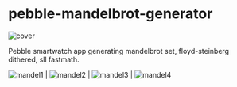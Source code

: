 pebble-mandelbrot-generator
===========================

![cover](http://mhungerford.github.io/pebble-mandelbrot-generator/pebble_cover.png)

Pebble smartwatch app generating mandelbrot set, floyd-steinberg dithered, sll fastmath.

![mandel1](http://mhungerford.github.io/pebble-mandelbrot-generator/mandel1.png) | 
![mandel2](http://mhungerford.github.io/pebble-mandelbrot-generator/mandel2.png) | 
![mandel3](http://mhungerford.github.io/pebble-mandelbrot-generator/mandel3.png) | 
![mandel4](http://mhungerford.github.io/pebble-mandelbrot-generator/mandel4.png)
